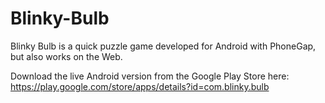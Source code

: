 # Blinky-Bulb
Blinky Bulb is a quick puzzle game developed for Android with PhoneGap, but also works on the Web.

Download the live Android version from the Google Play Store here: https://play.google.com/store/apps/details?id=com.blinky.bulb
